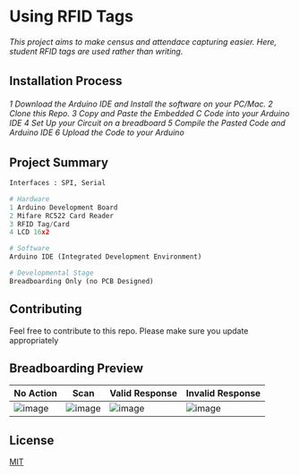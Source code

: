 # Using RFID Tags

###### This project aims to make census and attendace capturing easier. Here, student RFID tags are used rather than writing.

## Installation Process

###### 1 Download the Arduino IDE and Install the software on your PC/Mac. 2 Clone this Repo. 3 Copy and Paste the Embedded C Code into your Arduino IDE  4 Set Up your Circuit on a breadboard 5 Compile the Pasted Code and Arduino IDE  6 Upload the Code to your Arduino


## Project Summary

```python
Interfaces : SPI, Serial

# Hardware 
1 Arduino Development Board
2 Mifare RC522 Card Reader
3 RFID Tag/Card
4 LCD 16x2

# Software
Arduino IDE (Integrated Development Environment)

# Developmental Stage
Breadboarding Only (no PCB Designed)
```

## Contributing
Feel free to contribute to this repo.
Please make sure you update appropriately 

## Breadboarding Preview
| No Action       | Scan    | Valid Response | Invalid Response |
|--------------|-----------|------------|------------|
| ![image](https://user-images.githubusercontent.com/75027292/186195075-b0260ed7-fc45-40ce-b802-75138fc597d8.png) | ![image](https://user-images.githubusercontent.com/75027292/186196397-57a522c8-738e-4e16-b0f6-cc4aef210e46.png)    |![image](https://user-images.githubusercontent.com/75027292/186196571-d3178746-b772-4462-bc96-4ebe76cb4f93.png)       | ![image](https://user-images.githubusercontent.com/75027292/186197297-cc7d2146-ee43-42e5-ade4-61084f335570.png)
 




## License
[MIT](https://choosealicense.com/licenses/mit/)

